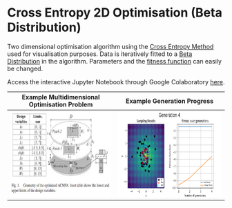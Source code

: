 # Cross Entropy 2D Optimisation (Beta Distribution)

Two dimensional optimisation algorithm using the [Cross Entropy Method](https://en.wikipedia.org/wiki/Cross-entropy_method) used for visualisation purposes. Data is iteratively fitted to a [Beta Distribution](https://en.wikipedia.org/wiki/Beta_distribution) in the algorithm. Parameters and the [fitness function](https://en.wikipedia.org/wiki/Fitness_function) can easily be changed.

Access the interactive Jupyter Notebook through Google Colaboratory [here](https://colab.research.google.com/github/LDRyan0/2D-Cross-Entropy-Optimisation/blob/main/ce_optimisation_beta_dist.ipynb).

Example Multidimensional Optimisation Problem       |  Example Generation Progress
:-------------------------:|:-------------------------:
<img src="https://github.com/LDRyan0/2D-Cross-Entropy-Optimisation/blob/main/Sources/example_problem.JPG" height="200" /> |  <img src="https://github.com/LDRyan0/2D-Cross-Entropy-Optimisation/blob/main/example_gen.png" height="200" /> 


